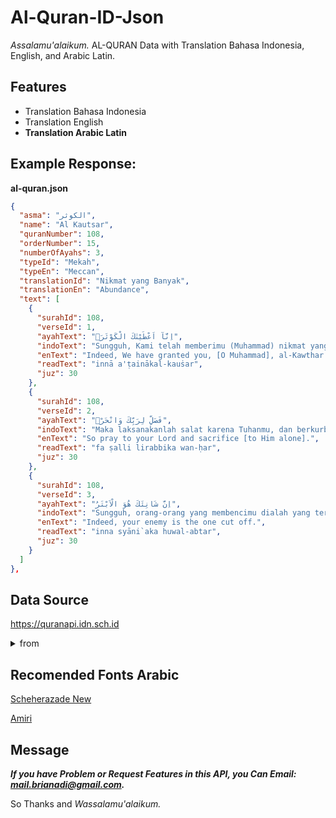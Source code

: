 # Al-Quran-ID-Json
*Assalamu'alaikum.*
AL-QURAN Data with Translation Bahasa Indonesia, English, and Arabic Latin.

## Features
- Translation Bahasa Indonesia
- Translation English
- **Translation Arabic Latin**

## Example Response:
**al-quran.json**
```json
{
  "asma": "الكوثر",
  "name": "Al Kautsar",
  "quranNumber": 108,
  "orderNumber": 15,
  "numberOfAyahs": 3,
  "typeId": "Mekah",
  "typeEn": "Meccan",
  "translationId": "Nikmat yang Banyak",
  "translationEn": "Abundance",
  "text": [
    { 
      "surahId": 108,
      "verseId": 1,
      "ayahText": "اِنَّآ اَعْطَيْنٰكَ الْكَوْثَرَۗ",
      "indoText": "Sungguh, Kami telah memberimu (Muhammad) nikmat yang banyak.",
      "enText": "Indeed, We have granted you, [O Muhammad], al-Kawthar.",
      "readText": "innā a'ṭainākal-kauṡar",
      "juz": 30
    },
    {
      "surahId": 108,
      "verseId": 2,
      "ayahText": "فَصَلِّ لِرَبِّكَ وَانْحَرْۗ",
      "indoText": "Maka laksanakanlah salat karena Tuhanmu, dan berkurbanlah (sebagai ibadah dan mendekatkan diri kepada Allah).",
      "enText": "So pray to your Lord and sacrifice [to Him alone].",
      "readText": "fa ṣalli lirabbika wan-ḥar",
      "juz": 30
    },
    {
      "surahId": 108,
      "verseId": 3,
      "ayahText": "اِنَّ شَانِئَكَ هُوَ الْاَبْتَرُ",
      "indoText": "Sungguh, orang-orang yang membencimu dialah yang terputus (dari rahmat Allah).",
      "enText": "Indeed, your enemy is the one cut off.",
      "readText": "inna syāni`aka huwal-abtar",
      "juz": 30 
    }
  ]
},
```

## Data Source
https://quranapi.idn.sch.id
<details>
<summary>from</summary>
https://alquran.cloud/ (Surah, Ayah, and English Translation)

https://quran.kemenag.go.id/ (Indonesia Translation)
</details>

## Recomended Fonts Arabic
[Scheherazade New](https://fonts.google.com/specimen/Scheherazade+New?query=s&category=Serif&subset=arabic)

[Amiri](https://fonts.google.com/specimen/Amiri?query=s&category=Serif&subset=arabic)

## Message
***If you have Problem or Request Features in this API, you Can Email: [mail.brianadi@gmail.com](mailto:mail.brianadi@gmail.com).***

So Thanks and *Wassalamu'alaikum.*
